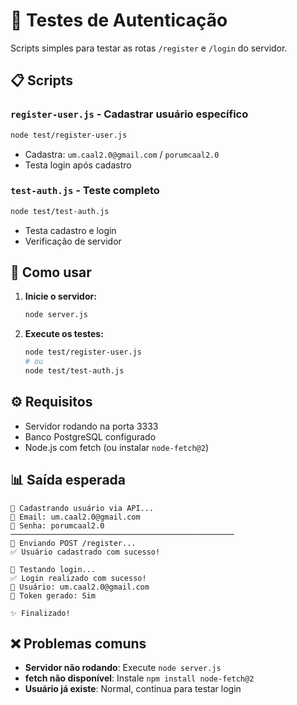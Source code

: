 # 🧪 Testes de Autenticação

Scripts simples para testar as rotas `/register` e `/login` do servidor.

## 📋 Scripts

### `register-user.js` - Cadastrar usuário específico
```bash
node test/register-user.js
```
- Cadastra: `um.caal2.0@gmail.com` / `porumcaal2.0`
- Testa login após cadastro

### `test-auth.js` - Teste completo
```bash
node test/test-auth.js
```
- Testa cadastro e login
- Verificação de servidor

## 🚀 Como usar

1. **Inicie o servidor:**
   ```bash
   node server.js
   ```

2. **Execute os testes:**
   ```bash
   node test/register-user.js
   # ou
   node test/test-auth.js
   ```

## ⚙️ Requisitos

- Servidor rodando na porta 3333
- Banco PostgreSQL configurado
- Node.js com fetch (ou instalar `node-fetch@2`)

## 📊 Saída esperada

```
🚀 Cadastrando usuário via API...
📧 Email: um.caal2.0@gmail.com
🔑 Senha: porumcaal2.0
──────────────────────────────────────────────────
📡 Enviando POST /register...
✅ Usuário cadastrado com sucesso!

🧪 Testando login...
✅ Login realizado com sucesso!
👤 Usuário: um.caal2.0@gmail.com
🔑 Token gerado: Sim

✨ Finalizado!
```

## ❌ Problemas comuns

- **Servidor não rodando**: Execute `node server.js`
- **fetch não disponível**: Instale `npm install node-fetch@2`
- **Usuário já existe**: Normal, continua para testar login 